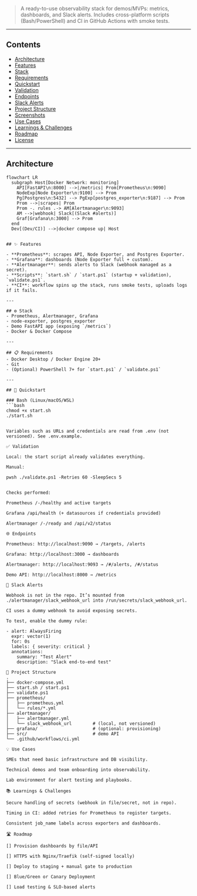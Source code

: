 > A ready-to-use observability stack for demos/MVPs: metrics, dashboards, and Slack alerts. Includes cross-platform scripts (Bash/PowerShell) and CI in GitHub Actions with smoke tests.

---

## Contents
- [Architecture](#architecture)
- [Features](#features)
- [Stack](#stack)
- [Requirements](#requirements)
- [Quickstart](#quickstart)
- [Validation](#validation)
- [Endpoints](#endpoints)
- [Slack Alerts](#slack-alerts)
- [Project Structure](#project-structure)
- [Screenshots](#screenshots)
- [Use Cases](#use-cases)
- [Learnings & Challenges](#learnings--challenges)
- [Roadmap](#roadmap)
- [License](#license)

---

## Architecture

```mermaid
flowchart LR
  subgraph Host[Docker Network: monitoring]
    API[FastAPI\n:8000] -->|/metrics| Prom[Prometheus\n:9090]
    NodeExp[Node Exporter\n:9100] --> Prom
    Pg[Postgres\n:5432] --> PgExp[postgres_exporter\n:9187] --> Prom
    Prom -->|scrapes| Prom
    Prom -. rules .-> AM[Alertmanager\n:9093]
    AM -->|webhook| Slack[(Slack #alerts)]
    Graf[Grafana\n:3000] --> Prom
  end
  Dev[(Dev/CI)] -->|docker compose up| Host


## ✨ Features

- **Prometheus**: scrapes API, Node Exporter, and Postgres Exporter.  
- **Grafana**: dashboards (Node Exporter full + custom).  
- **Alertmanager**: sends alerts to Slack (webhook managed as a secret).  
- **Scripts**: `start.sh` / `start.ps1` (startup + validation), `validate.ps1`.  
- **CI**: workflow spins up the stack, runs smoke tests, uploads logs if it fails.  

---

## ⚙️ Stack
- Prometheus, Alertmanager, Grafana  
- node-exporter, postgres_exporter  
- Demo FastAPI app (exposing `/metrics`)  
- Docker & Docker Compose  

---

## 📋 Requirements
- Docker Desktop / Docker Engine 20+  
- Git  
- (Optional) PowerShell 7+ for `start.ps1` / `validate.ps1`  

---

## 🚀 Quickstart

### Bash (Linux/macOS/WSL)
```bash
chmod +x start.sh
./start.sh


Variables such as URLs and credentials are read from .env (not versioned). See .env.example.

✅ Validation

Local: the start script already validates everything.

Manual:

pwsh ./validate.ps1 -Retries 60 -SleepSecs 5


Checks performed:

Prometheus /-/healthy and active targets

Grafana /api/health (+ datasources if credentials provided)

Alertmanager /-/ready and /api/v2/status

🌐 Endpoints

Prometheus: http://localhost:9090 → /targets, /alerts

Grafana: http://localhost:3000 → dashboards

Alertmanager: http://localhost:9093 → /#/alerts, /#/status

Demo API: http://localhost:8000 → /metrics

🔔 Slack Alerts

Webhook is not in the repo. It’s mounted from ./alertmanager/slack_webhook_url into /run/secrets/slack_webhook_url.

CI uses a dummy webhook to avoid exposing secrets.

To test, enable the dummy rule:

- alert: AlwaysFiring
  expr: vector(1)
  for: 0s
  labels: { severity: critical }
  annotations:
    summary: "Test Alert"
    description: "Slack end-to-end test"

📂 Project Structure
.
├── docker-compose.yml
├── start.sh / start.ps1
├── validate.ps1
├── prometheus/
│   ├── prometheus.yml
│   └── rules/*.yml
├── alertmanager/
│   ├── alertmanager.yml
│   └── slack_webhook_url        # (local, not versioned)
├── grafana/                     # (optional: provisioning)
├── src/                         # demo API
└── .github/workflows/ci.yml

💡 Use Cases

SMEs that need basic infrastructure and DB visibility.

Technical demos and team onboarding into observability.

Lab environment for alert testing and playbooks.

📚 Learnings & Challenges

Secure handling of secrets (webhook in file/secret, not in repo).

Timing in CI: added retries for Prometheus to register targets.

Consistent job_name labels across exporters and dashboards.

🛣️ Roadmap

[] Provision dashboards by file/API

[] HTTPS with Nginx/Traefik (self-signed locally)

[] Deploy to staging + manual gate to production

[] Blue/Green or Canary Deployment

[] Load testing & SLO-based alerts